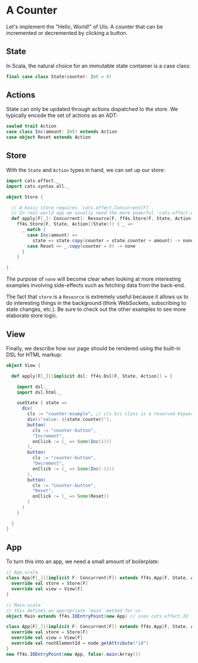 # A Counter

Let's implement the "Hello, World!" of UIs:
A counter that can be incremented or decremented by clicking a button.

## State

In Scala, the natural choice for an immutable state container is a case class:

```scala mdoc:js:shared
final case class State(counter: Int = 0)
```

## Actions

State can only be updated through actions dispatched to the store.
We typically encode the set of actions as an ADT:

```scala mdoc:js:shared
sealed trait Action
case class Inc(amount: Int) extends Action
case object Reset extends Action
```

## Store

With the `State` and `Action` types in hand, we can set up our store:

```scala mdoc:js:shared
import cats.effect._
import cats.syntax.all._

object Store {

  // A basic store requires `cats.effect.Concurrent[F]`.
  // In real-world app we usually need the more powerful `cats.effect.Async[F]`.
  def apply[F[_]: Concurrent]: Resource[F, ff4s.Store[F, State, Action]] =
    ff4s.Store[F, State, Action](State()) { _ =>
      _ match {
        case Inc(amount) =>
          state => state.copy(counter = state.counter + amount) -> none
        case Reset => _.copy(counter = 0) -> none
      }
    }

}
```

The purpose of `none` will become clear when looking at more interesting examples
involving side-effects such as fetching data from the back-end.

The fact that `store` is a `Resource` is extremely useful because it allows
us to do interesting things in the background (think WebSockets,
subscribing to state changes, etc.).
Be sure to check out the other examples to see more elaborate store logic.

## View

Finally, we describe how our page should be rendered using the built-in DSL
for HTML markup:

```scala mdoc:js:shared
object View {

  def apply[F[_]](implicit dsl: ff4s.Dsl[F, State, Action]) = {

    import dsl._
    import dsl.html._

    useState { state =>
      div(
        cls := "counter-example", // cls b/c class is a reserved keyword in scala
        div(s"value: ${state.counter}"),
        button(
          cls := "counter-button",
          "Increment",
          onClick := (_ => Some(Inc(1)))
        ),
        button(
          cls := "counter-button",
          "Decrement",
          onClick := (_ => Some(Inc(-1)))
        ),
        button(
          cls := "counter-button",
          "Reset",
          onClick := (_ => Some(Reset))
        )
      )
    }

  }
}
```

## App

To turn this into an app, we need a small amount of boilerplate:

```scala mdoc:js:compile-only
// App.scala
class App[F[_]](implicit F: Concurrent[F]) extends ff4s.App[F, State, Action] {
  override val store = Store[F]
  override val view = View[F]
}

// Main.scala
// this defines an appropriate `main` method for us
object Main extends ff4s.IOEntryPoint(new App) // uses cats.effect.IO for F
```

```scala mdoc:js:invisible
class App[F[_]](implicit F: Concurrent[F]) extends ff4s.App[F, State, Action] {
  override val store = Store[F]
  override val view = View[F]
  override val rootElementId = node.getAttribute("id")
}
new ff4s.IOEntryPoint(new App, false).main(Array())
```
